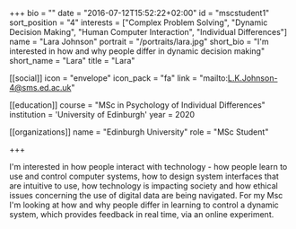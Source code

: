 +++
bio = ""
date = "2016-07-12T15:52:22+02:00"
id = "mscstudent1"
sort_position = "4"
interests = ["Complex Problem Solving", "Dynamic Decision Making", "Human Computer Interaction", "Individual Differences"]
name = "Lara Johnson"
portrait = "/portraits/lara.jpg"
short_bio = "I'm interested in how and why people differ in dynamic decision making"
short_name = "Lara"
title = "Lara"

[[social]]
    icon = "envelope"
    icon_pack = "fa"
    link = "mailto:L.K.Johnson-4@sms.ed.ac.uk"

[[education]]
    course = "MSc in Psychology of Individual Differences"
    institution = 'University of Edinburgh'
    year = 2020

[[organizations]]
    name = "Edinburgh University"
    role = "MSc Student"

+++

I'm interested in how people interact with technology - how people learn to use and control computer systems, how to design system interfaces that are intuitive to use, how technology is impacting society and how ethical issues concerning the use of digital data are being navigated. For my Msc I'm looking at how and why people differ in learning to control a dynamic system, which provides feedback in real time, via an online experiment.
